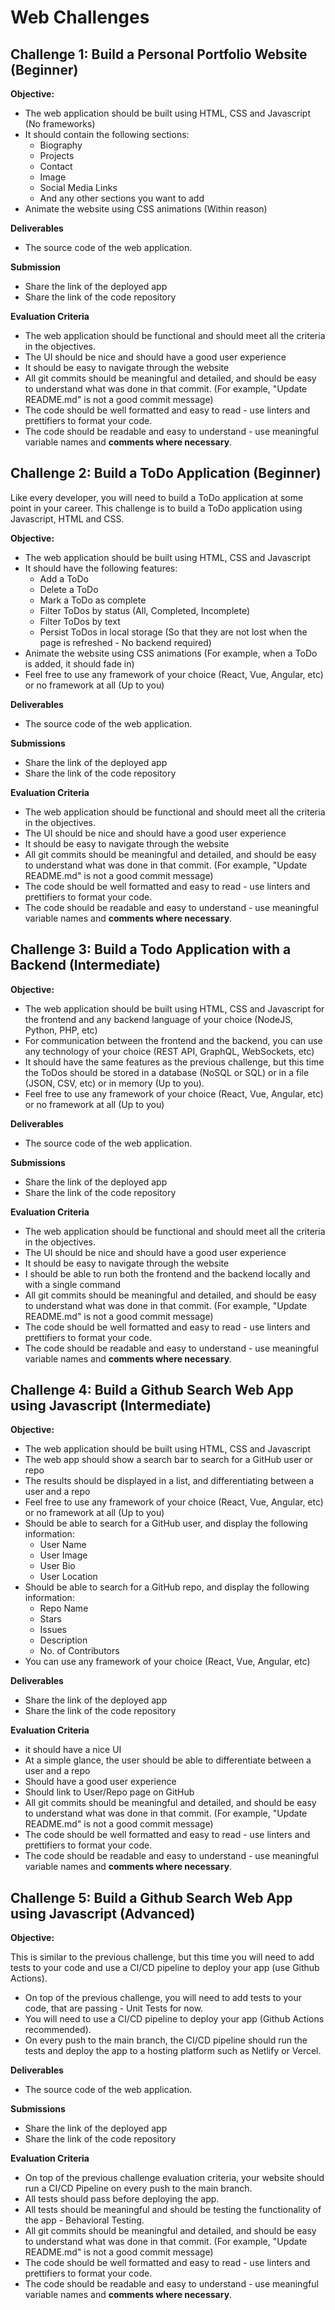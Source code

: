 # Web Challenges

## Challenge 1: Build a Personal Portfolio Website (Beginner)

**Objective:**

- The web application should be built using HTML, CSS and Javascript (No frameworks)
- It should contain the following sections:
  - Biography
  - Projects
  - Contact
  - Image
  - Social Media Links
  - And any other sections you want to add
- Animate the website using CSS animations (Within reason)

**Deliverables**

- The source code of the web application.

**Submission**

- Share the link of the deployed app
- Share the link of the code repository

**Evaluation Criteria**

- The web application should be functional and should meet all the criteria in the objectives.
- The UI should be nice and should have a good user experience
- It should be easy to navigate through the website
- All git commits should be meaningful and detailed, and should be easy to
  understand what was done in that commit. (For example, "Update README.md" is
  not a good commit message)
- The code should be well formatted and easy to read - use linters and
  prettifiers to format your code.
- The code should be readable and easy to understand - use meaningful variable
  names and **comments where necessary**.

## Challenge 2: Build a ToDo Application (Beginner)

Like every developer, you will need to build a ToDo application at some point in
your career. This challenge is to build a ToDo application using Javascript,
HTML and CSS.

**Objective:**

- The web application should be built using HTML, CSS and Javascript
- It should have the following features:
  - Add a ToDo
  - Delete a ToDo
  - Mark a ToDo as complete
  - Filter ToDos by status (All, Completed, Incomplete)
  - Filter ToDos by text
  - Persist ToDos in local storage (So that they are not lost when the page is
    refreshed - No backend required)
- Animate the website using CSS animations (For example, when a ToDo is added,
  it should fade in)
- Feel free to use any framework of your choice (React, Vue, Angular, etc) or no
  framework at all (Up to you)

**Deliverables**

- The source code of the web application.

**Submissions**

- Share the link of the deployed app
- Share the link of the code repository

**Evaluation Criteria**

- The web application should be functional and should meet all the criteria in the objectives.
- The UI should be nice and should have a good user experience
- It should be easy to navigate through the website
- All git commits should be meaningful and detailed, and should be easy to
  understand what was done in that commit. (For example, "Update README.md" is
  not a good commit message)
- The code should be well formatted and easy to read - use linters and
  prettifiers to format your code.
- The code should be readable and easy to understand - use meaningful variable
  names and **comments where necessary**.

## Challenge 3: Build a Todo Application with a Backend (Intermediate)

**Objective:**

- The web application should be built using HTML, CSS and Javascript for the
  frontend and any backend language of your choice (NodeJS, Python, PHP, etc)
- For communication between the frontend and the backend, you can use any
  technology of your choice (REST API, GraphQL, WebSockets, etc)
- It should have the same features as the previous challenge, but this time
  the ToDos should be stored in a database (NoSQL or SQL) or in a file (JSON,
  CSV, etc) or in memory (Up to you).
- Feel free to use any framework of your choice (React, Vue, Angular, etc) or no framework at all (Up to you)

**Deliverables**

- The source code of the web application.

**Submissions**

- Share the link of the deployed app
- Share the link of the code repository

**Evaluation Criteria**

- The web application should be functional and should meet all the criteria in the objectives.
- The UI should be nice and should have a good user experience
- It should be easy to navigate through the website
- I should be able to run both the frontend and the backend locally and with a
  single command
- All git commits should be meaningful and detailed, and should be easy to
  understand what was done in that commit. (For example, "Update README.md" is
  not a good commit message)
- The code should be well formatted and easy to read - use linters and
  prettifiers to format your code.
- The code should be readable and easy to understand - use meaningful variable
  names and **comments where necessary**.

## Challenge 4: Build a Github Search Web App using Javascript (Intermediate)

**Objective:**

- The web application should be built using HTML, CSS and Javascript
- The web app should show a search bar to search for a GitHub user or repo
- The results should be displayed in a list, and differentiating between a user and a repo
- Feel free to use any framework of your choice (React, Vue, Angular, etc) or no
  framework at all (Up to you)
- Should be able to search for a GitHub user, and display the following information:
  - User Name
  - User Image
  - User Bio
  - User Location
- Should be able to search for a GitHub repo, and display the following information:
  - Repo Name
  - Stars
  - Issues
  - Description
  - No. of Contributors
- You can use any framework of your choice (React, Vue, Angular, etc)

**Deliverables**

- Share the link of the deployed app
- Share the link of the code repository

**Evaluation Criteria**

- it should have a nice UI
- At a simple glance, the user should be able to differentiate between a user and a repo
- Should have a good user experience
- Should link to User/Repo page on GitHub
- All git commits should be meaningful and detailed, and should be easy to
  understand what was done in that commit. (For example, "Update README.md" is
  not a good commit message)
- The code should be well formatted and easy to read - use linters and
  prettifiers to format your code.
- The code should be readable and easy to understand - use meaningful variable
  names and **comments where necessary**.

## Challenge 5: Build a Github Search Web App using Javascript (Advanced)

**Objective:**

This is similar to the previous challenge, but this time you will need to add
tests to your code and use a CI/CD pipeline to deploy your app (use Github
Actions).

- On top of the previous challenge, you will need to add tests to your code,
  that are passing - Unit Tests for now.
- You will need to use a CI/CD pipeline to deploy your app (Github
  Actions recommended).
- On every push to the main branch, the CI/CD pipeline should run the tests
  and deploy the app to a hosting platform such as Netlify or Vercel.

**Deliverables**

- The source code of the web application.

**Submissions**

- Share the link of the deployed app
- Share the link of the code repository

**Evaluation Criteria**

- On top of the previous challenge evaluation criteria, your website should run
  a CI/CD Pipeline on every push to the main branch.
- All tests should pass before deploying the app.
- All tests should be meaningful and should be testing the functionality of the
  app - Behavioral Testing.
- All git commits should be meaningful and detailed, and should be easy to
  understand what was done in that commit. (For example, "Update README.md" is
  not a good commit message)
- The code should be well formatted and easy to read - use linters and
  prettifiers to format your code.
- The code should be readable and easy to understand - use meaningful variable
  names and **comments where necessary**.
